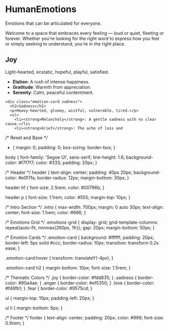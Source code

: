 # HumanEmotions
Emotions that can be articulated for everyone.

  <section class="intro">
    <p>Welcome to a space that embraces every feeling — loud or quiet, fleeting or forever. Whether you're looking for the right word to express how you feel or simply seeking to understand, you're in the right place.</p>
  </section>

  <section class="emotions-grid">
    <div class="emotion-card joy">
      <h2>Joy</h2>
      <p>Light-hearted, ecstatic, hopeful, playful, satisfied.</p>
      <ul>
        <li><strong>Elation</strong>: A rush of intense happiness.</li>
        <li><strong>Gratitude</strong>: Warmth from appreciation.</li>
        <li><strong>Serenity</strong>: Calm, peaceful contentment.</li>
      </ul>
    </div>

    <div class="emotion-card sadness">
      <h2>Sadness</h2>
      <p>Heavy-hearted, gloomy, wistful, vulnerable, tired.</p>
      <ul>
        <li><strong>Melancholy</strong>: A gentle sadness with no clear cause.</li>
        <li><strong>Grief</strong>: The ache of loss and

/* Reset and Base */
* {
  margin: 0;
  padding: 0;
  box-sizing: border-box;
}

body {
  font-family: 'Segoe UI', sans-serif;
  line-height: 1.6;
  background-color: #f7f7f7;
  color: #333;
  padding: 20px;
}

/* Header */
header {
  text-align: center;
  padding: 40px 20px;
  background-color: #e0f7fa;
  border-radius: 12px;
  margin-bottom: 30px;
}

header h1 {
  font-size: 2.5rem;
  color: #00796b;
}

header p {
  font-size: 1.1rem;
  color: #555;
  margin-top: 10px;
}

/* Intro Section */
.intro {
  max-width: 700px;
  margin: 0 auto 30px;
  text-align: center;
  font-size: 1.1rem;
  color: #666;
}

/* Emotions Grid */
.emotions-grid {
  display: grid;
  grid-template-columns: repeat(auto-fit, minmax(260px, 1fr));
  gap: 20px;
  margin-bottom: 50px;
}

/* Emotion Cards */
.emotion-card {
  background: #ffffff;
  padding: 20px;
  border-left: 5px solid #ccc;
  border-radius: 10px;
  transition: transform 0.2s ease;
}

.emotion-card:hover {
  transform: translateY(-4px);
}

.emotion-card h2 {
  margin-bottom: 10px;
  font-size: 1.5rem;
}

/* Thematic Colors */
.joy { border-color: #fdd835; }
.sadness { border-color: #90a4ae; }
.anger { border-color: #ef5350; }
.love { border-color: #f48fb1; }
.fear { border-color: #9575cd; }

ul {
  margin-top: 10px;
  padding-left: 20px;
}

ul li {
  margin-bottom: 6px;
}

/* Footer */
footer {
  text-align: center;
  padding: 20px;
  color: #999;
  font-size: 0.9rem;
}
